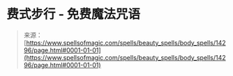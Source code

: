 <!--yml

category: 未分类

date: 2024-06-12 18:53:11

-->

# 费式步行 - 免费魔法咒语

> 来源：[https://www.spellsofmagic.com/spells/beauty_spells/body_spells/14296/page.html#0001-01-01](https://www.spellsofmagic.com/spells/beauty_spells/body_spells/14296/page.html#0001-01-01)
